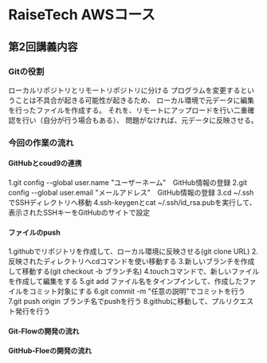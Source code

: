 # RaiseTech AWSコース
## 第2回講義内容

### Gitの役割
ローカルリポジトリとリモートリポジトリに分ける
プログラムを変更するということは不具合が起きる可能性が起きるため、
ローカル環境で元データに編集を行ったファイルを作成する。
それを、リモートにアップロードを行い二重確認を行い（自分が行う場合もある）、
問題がなければ、元データに反映させる。

### 今回の作業の流れ
#### GitHubとcoud9の連携
1.git config --global user.name "ユーザーネーム"　GitHub情報の登録
2.git config --global user.email "メールアドレス"　GitHub情報の登録
3.cd ~/.sshでSSHディレクトリへ移動
4.ssh-keygenとcat ~/.ssh/id_rsa.pubを実行して、表示されたSSHキーをGitHubのサイトで設定
#### ファイルのpush
1.githubでリポジトリを作成して、ローカル環境に反映させる(git clone URL)
2.反映されたディレクトリへcdコマンドを使い移動する
3.新しいブランチを作成して移動する(git checkout -b ブランチ名)
4.touchコマンドで、新しいファイルを作成して編集をする
5.git add ファイル名をタインプインして、作成したファイルをコミット対象にする
6.git commit -m "任意の説明"でコミットを行う
7.git push origin ブランチ名でpushを行う
8.githubに移動して、プルリクエスト発行を行う

#### Git-Flowの開発の流れ
#### GitHub-Floeの開発の流れ